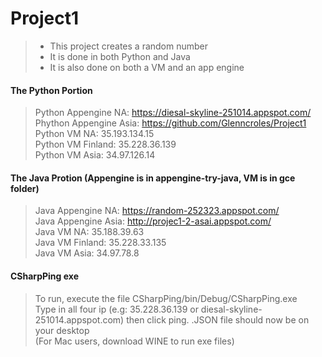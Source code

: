 # Project1

> + This project creates a random number    
> + It is done in both Python and Java    
> + It is also done on both a VM and an app engine   

#### The Python Portion

> Python Appengine NA: https://diesal-skyline-251014.appspot.com/    
> Phython Appengine Asia: https://github.com/Glenncroles/Project1    
> Python VM NA: 35.193.134.15         
> Python VM Finland: 35.228.36.139   
> Python VM Asia: 34.97.126.14 

#### The Java Protion (Appengine is in appengine-try-java, VM is in gce folder)   
> Java Appengine NA: https://random-252323.appspot.com/   
> Java Appengine Asia: http://projec1-2-asai.appspot.com/   
> Java VM NA: 35.188.39.63   
> Java VM Finland: 35.228.33.135   
> Java VM Asia: 34.97.78.8   


#### CSharpPing exe
>To run, execute the file CSharpPing/bin/Debug/CSharpPing.exe  
>Type in all four ip (e.g: 35.228.36.139 or diesal-skyline-251014.appspot.com) then click ping. .JSON file should now be on your desktop  
>(For Mac users, download WINE to run exe files)





